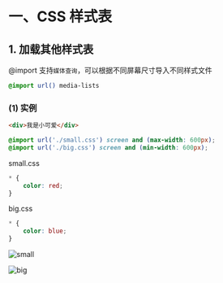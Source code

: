# 一、CSS 样式表

## 1. 加载其他样式表

@import 支持`媒体查询`，可以根据不同屏幕尺寸导入不同样式文件

```css
@import url() media-lists
```

### (1) 实例

```html
<div>我是小可爱</div>
```

```css
@import url('./small.css') screen and (max-width: 600px);
@import url('./big.css') screen and (min-width: 600px);
```

small.css

```css
* {
    color: red;
}
```

big.css

```css
* {
    color: blue;
}
```

![small]()

![big]()

